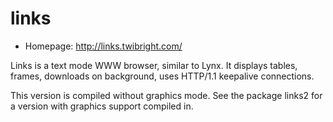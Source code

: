 # links

* Homepage: http://links.twibright.com/

Links is a text mode WWW browser, similar to Lynx. It displays tables,
 frames, downloads on background, uses HTTP/1.1 keepalive connections.

 This version is compiled without graphics mode. See the package links2 for
 a version with graphics support compiled in.
